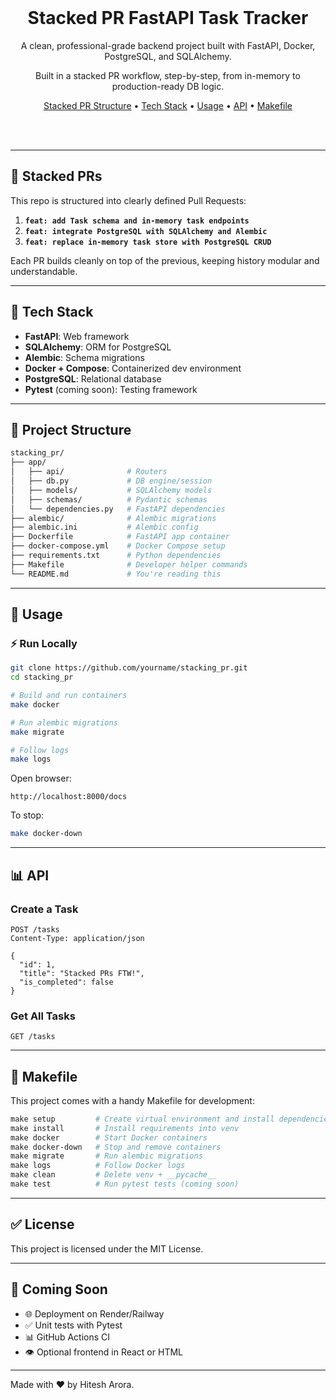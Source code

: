 <!--
SPDX-FileCopyrightText: 2024 Hitesh Arora
SPDX-FileContributor: Hitesh Arora

SPDX-License-Identifier: MIT
-->

<div align="center" markdown="1">
  <br />
  <h1>Stacked PR FastAPI Task Tracker</h1>
  <p>
    A clean, professional-grade backend project built with FastAPI, Docker, PostgreSQL, and SQLAlchemy.
  </p>
  <p>
    Built in a stacked PR workflow, step-by-step, from in-memory to production-ready DB logic.
  </p>

  <a href="#stacked-prs">Stacked PR Structure</a> •
  <a href="#tech-stack">Tech Stack</a> •
  <a href="#usage">Usage</a> •
  <a href="#api">API</a> •
  <a href="#makefile">Makefile</a>

  <br />
  <br />

</div>

---

## 🌟 Stacked PRs

This repo is structured into clearly defined Pull Requests:

1. **`feat: add Task schema and in-memory task endpoints`**
2. **`feat: integrate PostgreSQL with SQLAlchemy and Alembic`**
3. **`feat: replace in-memory task store with PostgreSQL CRUD`**

Each PR builds cleanly on top of the previous, keeping history modular and understandable.

---

## 🚀 Tech Stack

- **FastAPI**: Web framework
- **SQLAlchemy**: ORM for PostgreSQL
- **Alembic**: Schema migrations
- **Docker + Compose**: Containerized dev environment
- **PostgreSQL**: Relational database
- **Pytest** (coming soon): Testing framework

---

## 📃 Project Structure

```bash
stacking_pr/
├── app/
│   ├── api/              # Routers
│   ├── db.py             # DB engine/session
│   ├── models/           # SQLAlchemy models
│   ├── schemas/          # Pydantic schemas
│   └── dependencies.py   # FastAPI dependencies
├── alembic/              # Alembic migrations
├── alembic.ini           # Alembic config
├── Dockerfile            # FastAPI app container
├── docker-compose.yml    # Docker Compose setup
├── requirements.txt      # Python dependencies
├── Makefile              # Developer helper commands
└── README.md             # You're reading this
```

---

## 🚧 Usage

### ⚡ Run Locally

```bash
git clone https://github.com/yourname/stacking_pr.git
cd stacking_pr

# Build and run containers
make docker

# Run alembic migrations
make migrate

# Follow logs
make logs
```

Open browser:
```
http://localhost:8000/docs
```

To stop:
```bash
make docker-down
```

---

## 📊 API

### Create a Task
```http
POST /tasks
Content-Type: application/json

{
  "id": 1,
  "title": "Stacked PRs FTW!",
  "is_completed": false
}
```

### Get All Tasks
```http
GET /tasks
```

---

## 📄 Makefile

This project comes with a handy Makefile for development:

```makefile
make setup         # Create virtual environment and install dependencies
make install       # Install requirements into venv
make docker        # Start Docker containers
make docker-down   # Stop and remove containers
make migrate       # Run alembic migrations
make logs          # Follow Docker logs
make clean         # Delete venv + __pycache__
make test          # Run pytest tests (coming soon)
```

---

## ✅ License

This project is licensed under the MIT License.

---

## 🚀 Coming Soon

- 🌐 Deployment on Render/Railway
- ✅ Unit tests with Pytest
- 📊 GitHub Actions CI
- 👁️ Optional frontend in React or HTML

---

Made with ❤️ by Hitesh Arora.
